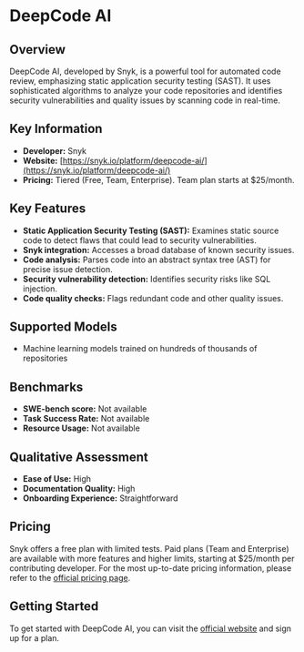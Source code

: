 # DeepCode AI

## Overview

DeepCode AI, developed by Snyk, is a powerful tool for automated code review, emphasizing static application security testing (SAST). It uses sophisticated algorithms to analyze your code repositories and identifies security vulnerabilities and quality issues by scanning code in real-time.

## Key Information

- **Developer:** Snyk
- **Website:** [https://snyk.io/platform/deepcode-ai/](https://snyk.io/platform/deepcode-ai/)
- **Pricing:** Tiered (Free, Team, Enterprise). Team plan starts at $25/month.

## Key Features

- **Static Application Security Testing (SAST):** Examines static source code to detect flaws that could lead to security vulnerabilities.
- **Snyk integration:** Accesses a broad database of known security issues.
- **Code analysis:** Parses code into an abstract syntax tree (AST) for precise issue detection.
- **Security vulnerability detection:** Identifies security risks like SQL injection.
- **Code quality checks:** Flags redundant code and other quality issues.

## Supported Models

- Machine learning models trained on hundreds of thousands of repositories

## Benchmarks

- **SWE-bench score:** Not available
- **Task Success Rate:** Not available
- **Resource Usage:** Not available

## Qualitative Assessment

- **Ease of Use:** High
- **Documentation Quality:** High
- **Onboarding Experience:** Straightforward

## Pricing

Snyk offers a free plan with limited tests. Paid plans (Team and Enterprise) are available with more features and higher limits, starting at $25/month per contributing developer. For the most up-to-date pricing information, please refer to the [official pricing page](https://snyk.io/plans/).

## Getting Started

To get started with DeepCode AI, you can visit the [official website](https://snyk.io/platform/deepcode-ai/) and sign up for a plan.
